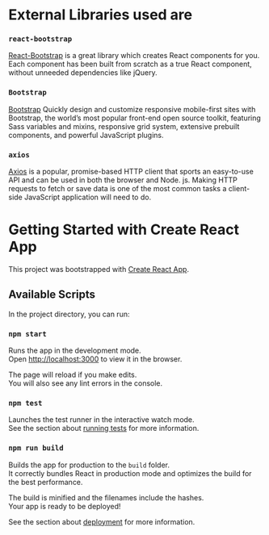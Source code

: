 # External Libraries used are

### `react-bootstrap`

[React-Bootstrap](https://react-bootstrap.github.io/) is a great library which creates React components for you. Each component has been built from scratch as a true React component, without unneeded dependencies like jQuery.

### `Bootstrap`

[Bootstrap](https://getbootstrap.com/) Quickly design and customize responsive mobile-first sites with Bootstrap, the world’s most popular front-end open source toolkit, featuring Sass variables and mixins, responsive grid system, extensive prebuilt components, and powerful JavaScript plugins.

### `axios`

[Axios](https://www.npmjs.com/package/axios) is a popular, promise-based HTTP client that sports an easy-to-use API and can be used in both the browser and Node. js. Making HTTP requests to fetch or save data is one of the most common tasks a client-side JavaScript application will need to do.

# Getting Started with Create React App

This project was bootstrapped with [Create React App](https://github.com/facebook/create-react-app).

## Available Scripts

In the project directory, you can run:

### `npm start`

Runs the app in the development mode.\
Open [http://localhost:3000](http://localhost:3000) to view it in the browser.

The page will reload if you make edits.\
You will also see any lint errors in the console.

### `npm test`

Launches the test runner in the interactive watch mode.\
See the section about [running tests](https://facebook.github.io/create-react-app/docs/running-tests) for more information.

### `npm run build`

Builds the app for production to the `build` folder.\
It correctly bundles React in production mode and optimizes the build for the best performance.

The build is minified and the filenames include the hashes.\
Your app is ready to be deployed!

See the section about [deployment](https://facebook.github.io/create-react-app/docs/deployment) for more information.


